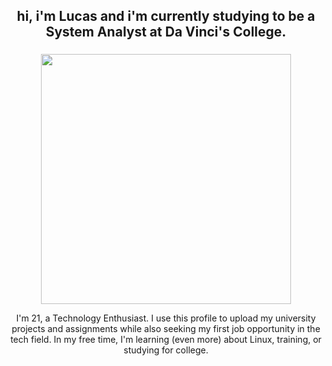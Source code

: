 <h2 align="center">
 hi, i'm Lucas and i'm currently studying to be a System Analyst at Da Vinci's College.
</h2>

<h3 align="center">

</h3>
<p align="center">
  <img src="https://w.wallhaven.cc/full/zp/wallhaven-zpxjjo.jpg" width:"800" height="400"> 
</p>

<p align="center">
  I'm 21, a Technology Enthusiast. I use this profile to upload my university projects and assignments while also seeking my first job opportunity in the tech field. In my free time, I'm learning (even more) about Linux, training, or studying for college.
</p>
